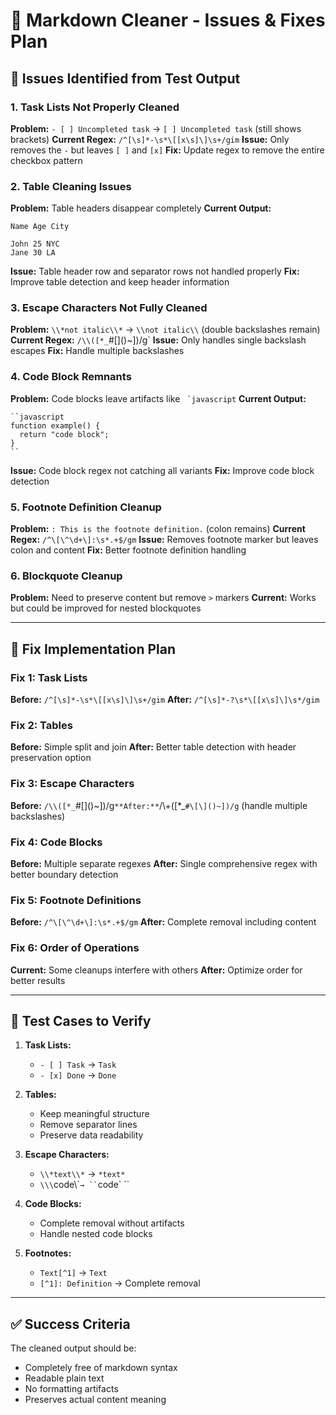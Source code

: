 # 🔧 Markdown Cleaner - Issues & Fixes Plan

## 🐛 **Issues Identified from Test Output**

### 1. **Task Lists Not Properly Cleaned**

**Problem:** `- [ ] Uncompleted task` → `[ ] Uncompleted task` (still shows brackets)
**Current Regex:** `/^[\s]*-\s*\[[x\s]\]\s+/gim`
**Issue:** Only removes the `-` but leaves `[ ]` and `[x]`
**Fix:** Update regex to remove the entire checkbox pattern

### 2. **Table Cleaning Issues**

**Problem:** Table headers disappear completely
**Current Output:**

```
Name Age City

John 25 NYC
Jane 30 LA
```

**Issue:** Table header row and separator rows not handled properly
**Fix:** Improve table detection and keep header information

### 3. **Escape Characters Not Fully Cleaned**

**Problem:** `\\*not italic\\*` → `\\not italic\\` (double backslashes remain)
**Current Regex:** `/\\([*_`#\[\]()~])/g`
**Issue:** Only handles single backslash escapes
**Fix:** Handle multiple backslashes

### 4. **Code Block Remnants**

**Problem:** Code blocks leave artifacts like `` `javascript``
**Current Output:**

```
``javascript
function example() {
  return "code block";
}
``
```

**Issue:** Code block regex not catching all variants
**Fix:** Improve code block detection

### 5. **Footnote Definition Cleanup**

**Problem:** `: This is the footnote definition.` (colon remains)
**Current Regex:** `/^\[\^\d+\]:\s*.+$/gm`
**Issue:** Removes footnote marker but leaves colon and content
**Fix:** Better footnote definition handling

### 6. **Blockquote Cleanup**

**Problem:** Need to preserve content but remove `>` markers
**Current:** Works but could be improved for nested blockquotes

---

## 🎯 **Fix Implementation Plan**

### Fix 1: Task Lists

**Before:** `/^[\s]*-\s*\[[x\s]\]\s+/gim`
**After:** `/^[\s]*-?\s*\[[x\s]\]\s*/gim`

### Fix 2: Tables

**Before:** Simple split and join
**After:** Better table detection with header preservation option

### Fix 3: Escape Characters

**Before:** `/\\([*_`#\[\]()~])/g`**After:**`/\\+([*_`#\[\]()~])/g` (handle multiple backslashes)

### Fix 4: Code Blocks

**Before:** Multiple separate regexes
**After:** Single comprehensive regex with better boundary detection

### Fix 5: Footnote Definitions

**Before:** `/^\[\^\d+\]:\s*.+$/gm`
**After:** Complete removal including content

### Fix 6: Order of Operations

**Current:** Some cleanups interfere with others
**After:** Optimize order for better results

---

## 🧪 **Test Cases to Verify**

1. **Task Lists:**

    - `- [ ] Task` → `Task`
    - `- [x] Done` → `Done`

2. **Tables:**

    - Keep meaningful structure
    - Remove separator lines
    - Preserve data readability

3. **Escape Characters:**

    - `\\*text\\*` → `*text*`
    - `\\\`code\\\`` → `` `code` ``

4. **Code Blocks:**

    - Complete removal without artifacts
    - Handle nested code blocks

5. **Footnotes:**
    - `Text[^1]` → `Text`
    - `[^1]: Definition` → Complete removal

---

## ✅ **Success Criteria**

The cleaned output should be:

-   Completely free of markdown syntax
-   Readable plain text
-   No formatting artifacts
-   Preserves actual content meaning
